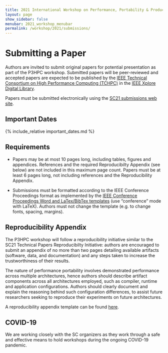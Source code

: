 ```yaml
---
title: 2021 International Workshop on Performance, Portability & Productivity in HPC
layout: page
show_sidebar: false
menubar: 2021_workshop_menubar
permalink: /workshop/2021/submissions/
---
```


# Submitting a Paper

Authors are invited to submit original papers for potential presentation as
part of the P3HPC workshop. Submitted papers will be peer-reviewed and accepted
papers are expected to be published by
the [IEEE Technical Consortium on High Performance Computing (TCHPC)][TCHPC] in
the [IEEE Xplore Digital Library][IEEEXplore].

[TCHPC]: http://tc.computer.org/tchpc
[IEEEXplore]: https://ieeexplore.ieee.org/search/searchresult.jsp?newsearch=true&queryText=P3HPC

Papers must be submitted electronically using the [SC21 submissions web
site](https://submissions.supercomputing.org/?page=Submit&id=SC21WorkshopP3HPCAbstract&site=sc21).

## Important Dates

{% include_relative important_dates.md %}

## Requirements

- Papers may be at most 10 pages long, including tables, figures and
  appendices. References and the required Reproducibilty Appendix (see below)
  are not included in this maximum page count. Papers must be at least 6 pages
  long, not including references and the Reproducibility Appendix.

- Submissions must be formatted according to the IEEE Conference Proceedings
  format as implemented by the [IEEE Conference Proceedings Word and
  LaTex/BibTex templates][templates] (use “conference” mode with LaTeX).
  Authors must not change the template (e.g. to change fonts, spacing,
  margins).

[templates]: https://www.ieee.org/conferences/publishing/templates.html

## Reproducibility Appendix

The P3HPC workshop will follow a reproducibility initiative similar to the SC21
Technical Papers Reproducibilty Initiative: authors are encouraged to submit an
appendix of no more than two pages detailing available artifacts (software,
data, and documentation) and any steps taken to increase the trustworthiness of
their results.

The nature of performance portability involves demonstrated performance across
multiple architectures, hence authors should describe artifact components
across all architectures employed, such as compiler, runtime and application
configurations. Authors should clearly document and explain the reasoning
behind such configuration differences, to assist future researchers seeking to
reproduce their experiments on future architectures.

A reproducibility appendix template can be found [here][reproducibility].

[reproducibility]: https://collegeville.github.io/sc-reproducibility/ArtifactDescriptionAppendixTemplate.html

## COVID-19

We are working closely with the SC organizers as they work through a safe and
effective means to hold workshops during the ongoing COVID-19 pandemic.
